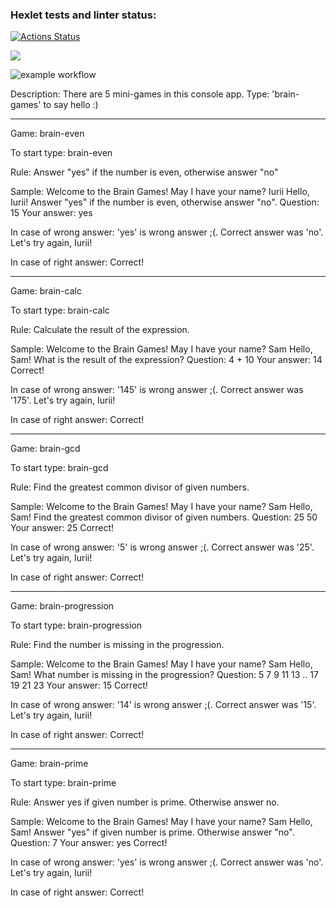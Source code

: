 ### Hexlet tests and linter status:
[![Actions Status](https://github.com/iFoxtrot33/frontend-project-lvl1/workflows/hexlet-check/badge.svg)](https://github.com/iFoxtrot33/frontend-project-lvl1/actions)

<a href="https://codeclimate.com/github/iFoxtrot33/frontend-project-lvl1"><img src="https://api.codeclimate.com/v1/badges/a99a88d28ad37a79dbf6/maintainability" /></a>


![example workflow](https://github.com/iFoxtrot33/frontend-project-lvl1/actions/workflows/lintCheck.yml/badge.svg)

Description: There are 5 mini-games in this console app. Type: 'brain-games' to say hello :)
__________
Game: brain-even

To start type: brain-even

Rule: 
Answer "yes" if the number is even, otherwise answer "no"

Sample:
Welcome to the Brain Games!
May I have your name? Iurii
Hello, Iurii!
Answer "yes" if the number is even, otherwise answer "no".
Question: 15
Your answer: yes

In case of wrong answer:
'yes' is wrong answer ;(. Correct answer was 'no'.
Let's try again, Iurii!

In case of right answer: Correct!
__________
Game: brain-calc

To start type: brain-calc

Rule: 
Calculate the result of the expression.

Sample:
Welcome to the Brain Games!
May I have your name? Sam
Hello, Sam!
What is the result of the expression?
Question: 4 + 10
Your answer: 14
Correct!

In case of wrong answer: 
'145' is wrong answer ;(. Correct answer was '175'.
Let's try again, Iurii!

In case of right answer: Correct!
__________
Game: brain-gcd 

To start type: brain-gcd

Rule: Find the greatest common divisor of given numbers.

Sample:
Welcome to the Brain Games!
May I have your name? Sam
Hello, Sam!
Find the greatest common divisor of given numbers.
Question: 25 50
Your answer: 25
Correct!

In case of wrong answer: 
'5' is wrong answer ;(. Correct answer was '25'.
Let's try again, Iurii!

In case of right answer: Correct!
___________
Game: brain-progression

To start type: brain-progression

Rule:
Find the number is missing in the progression.

Sample:
Welcome to the Brain Games!
May I have your name? Sam
Hello, Sam!
What number is missing in the progression?
Question: 5 7 9 11 13 .. 17 19 21 23
Your answer: 15
Correct!

In case of wrong answer: 
'14' is wrong answer ;(. Correct answer was '15'.
Let's try again, Iurii!

In case of right answer: Correct!
____________
Game: brain-prime

To start type: brain-prime

Rule:
Answer yes if given number is prime. Otherwise answer no.

Sample:
Welcome to the Brain Games!
May I have your name? Sam
Hello, Sam!
Answer "yes" if given number is prime. Otherwise answer "no".
Question: 7
Your answer: yes
Correct!

In case of wrong answer:
'yes' is wrong answer ;(. Correct answer was 'no'.
Let's try again, Iurii!

In case of right answer: Correct!




